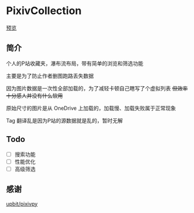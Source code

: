 # PixivCollection

[预览](https://pixiv.orilight.top/)

## 简介

个人的P站收藏夹，瀑布流布局，带有简单的浏览和筛选功能

主要是为了防止作者删图跑路丢失数据

因为图片数据是一次性全部加载的，为了减轻卡顿自己瞎写了个虚拟列表 ~~但效率十分感人并没有什么软用~~

原始尺寸的图片是从 OneDrive 上加载的，加载慢、加载失败属于正常现象

Tag 翻译乱是因为P站的源数据就是乱的，暂时无解

## Todo

- [ ] 搜索功能
- [ ] 性能优化
- [ ] 高级筛选

## 感谢

[upbit/pixivpy](https://github.com/upbit/pixivpy)
